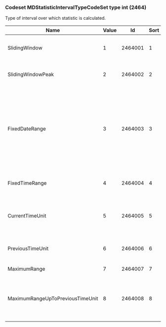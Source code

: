 ### Codeset MDStatisticIntervalTypeCodeSet type int (2464)

Type of interval over which statistic is calculated.

| Name                             | Value | Id      | Sort | Synopsis                               | Elaboration                                                                                                                               |
|----------------------------------|-------|---------|------|----------------------------------------|-------------------------------------------------------------------------------------------------------------------------------|
| SlidingWindow                    | 1     | 2464001 | 1    | Sliding window                         | Window is defined as an interval period up to the current time of dissemination, see MDStatisticIntervalPeriod (2466).                                                                                                                               |
| SlidingWindowPeak                | 2     | 2464002 | 2    | Sliding window peak                    | Highest value of all sliding windows across date and/or time range. Omission of date/time range represents current day.                                                                                                                               |
| FixedDateRange                   | 3     | 2464003 | 3    | Fixed date range                       | Interval may be open ended on either side, see MDStatisticStartDate (2468) and MDStatisticEndDate(2469). Starting/ending time of date fields only apply to the first/last day of the date range. Additional time range may be defined with MDStatisticStartTime(2470) and MDStatisticEndTime(2471) and applies to every business day within date range, i.e. to define an identical time slice across days. |
| FixedTimeRange                   | 4     | 2464004 | 4    | Fixed time range                       | Interval may be open ended on either side, see MDStatisticStartTime(2470) and MDStatisticEndTime(2471).                                                                                                                               |
| CurrentTimeUnit                  | 5     | 2464005 | 5    | Current time unit                      | Relative time unit which has not ended yet, e.g. current day. Interval ends with the time of dissemination of the statistic. Requires the definition of an actual unit, see MDStatisticIntervalTypeUnit(2465).                                                                                                                               |
| PreviousTimeUnit                 | 6     | 2464006 | 6    | Previous time unit                     | Relative time unit which has ended in the past. Requires the definition of an actual unit, see MDStatisticIntervalTypeUnit(2465).                                                                                                                               |
| MaximumRange                     | 7     | 2464007 | 7    | Maximum range                          | Use to convey record values over the lifetime of the system or venue.                                                                                                                               |
| MaximumRangeUpToPreviousTimeUnit | 8     | 2464008 | 8    | Maximum range up to previous time unit | Use to convey record values over the lifetime of the system or venue but does not include the most recent time unit as it has not completed yet. Requires the definition of an actual unit, see MDStatisticIntervalTypeUnit(2465)                                                                                                                               |

